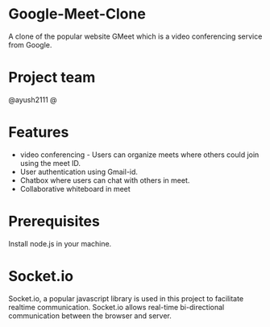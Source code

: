 # Google-Meet-Clone

A clone of the popular website GMeet which is a video conferencing service from Google.

# Project team
@ayush2111
@

# Features

* video conferencing - Users can organize meets where others could join using the meet ID.
* User authentication using Gmail-id.
* Chatbox where users can chat with others in meet.
* Collaborative whiteboard in meet

# Prerequisites
Install node.js in your machine.

# Socket.io
Socket.io, a popular javascript library is used in this project to facilitate realtime communication. Socket.io allows real-time bi-directional communication between the browser and server.



